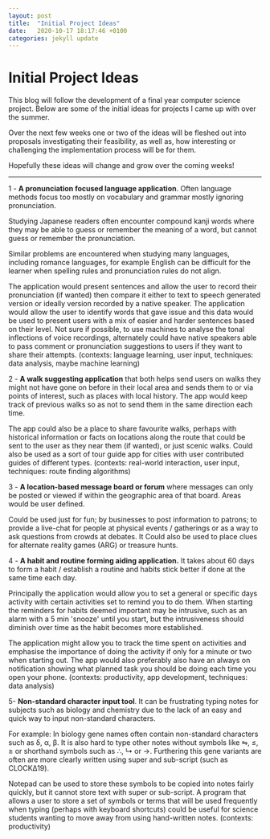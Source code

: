 ```yaml
---
layout: post
title:  "Initial Project Ideas"
date:   2020-10-17 18:17:46 +0100
categories: jekyll update
---
```

# Initial Project Ideas

This blog will follow the development of a final year computer science project. Below are some of the initial ideas for projects I came up with over the summer.

Over the next few weeks one or two of the ideas will be fleshed out into proposals investigating their feasibility, as well as, how interesting or challenging the implementation process will be for them.

Hopefully these ideas will change and grow over the coming weeks!

---

1 - **A pronunciation focused language application**. Often language methods focus too mostly on vocabulary and grammar mostly ignoring pronunciation.

Studying Japanese readers often encounter compound kanji words where they may be able to guess or remember the meaning of a word, but cannot guess or remember the pronunciation.

Similar problems are encountered when studying many languages, including romance languages, for example English can be difficult for the learner when spelling rules and pronunciation rules do not align.

The application would present sentences and allow the user to record their pronunciation (if wanted) then compare it either to text to speech generated version or ideally version recorded by a native speaker. The application would allow the user to identify words that gave issue and this data would be used to present users with a mix of easier and harder sentences based on their level. Not sure if possible, to use machines to analyse the tonal inflections of voice recordings, alternately could have native speakers able to pass comment or pronunciation suggestions to users if they want to share their attempts. (contexts: language learning, user input, techniques: data analysis, maybe machine learning)

2 - **A walk suggesting application** that both helps send users on walks they might not have gone on before in their local area and sends them to or via points of interest, such as places with local history. The app would keep track of previous walks so as not to send them in the same direction each time.

The app could also be a place to share favourite walks, perhaps with historical information or facts on locations along the route that could be sent to the user as they near them (if wanted), or just scenic walks. Could also be used as a sort of tour guide app for cities with user contributed guides of different types. (contexts: real-world interaction, user input, techniques: route finding algorithms)

3 - **A location-based message board or forum** where messages can only be posted or viewed if within the geographic area of that board. Areas would be user defined.

Could be used just for fun; by businesses to post information to patrons; to provide a live-chat for people at physical events / gatherings or as a way to ask questions from crowds at debates. It Could also be used to place clues for alternate reality games (ARG) or treasure hunts.

4 - **A habit and routine forming aiding application.** It takes about 60 days to form a habit / establish a routine and habits stick better if done at the same time each day.

Principally the application would allow you to set a general or specific days activity with certain activities set to remind you to do them. When starting the reminders for habits deemed important may be intrusive, such as an alarm with a 5 min 'snooze' until you start, but the intrusiveness should diminish over time as the habit becomes more established.

The application might allow you to track the time spent on activities and emphasise the importance of doing the activity if only for a minute or two when starting out. The app would also preferably also have an always on notification showing what planned task you should be doing each time you open your phone. (contexts: productivity, app development, techniques: data analysis)

5- **Non-standard character input tool**. It can be frustrating typing notes for subjects such as biology and chemistry due to the lack of an easy and quick way to input non-standard characters.

For example: In biology gene names often contain non-standard characters such as δ, α, β. It is also hard to type other notes without symbols like ⇋, ≤, ≥ or shorthand symbols such as ∴, ↳ or →. Furthering this gene variants are often are more clearly written using super and sub-script (such as CLOCKΔ19).

Notepad can be used to store these symbols to be copied into notes fairly quickly, but it cannot store text with super or sub-script. A program that allows a user to store a set of symbols or terms that will be used frequently when typing (perhaps with keyboard shortcuts) could be useful for science students wanting to move away from using hand-written notes. (contexts: productivity)
